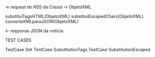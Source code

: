 -> request do RSS da Cresol
-> ObjetoXML

substituiTagsHTML(ObjetoXML)
substituiEscapedChars(ObjetoXML)
converteXMLparaJSON(ObjetoXML)

<- response JSON da notícia



TEST CASES

TestCase Get
TestCase SubstitutionTags
TestCase SubstitutionEscaped
